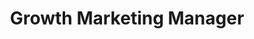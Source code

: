 ---
name : Heather Allen
title : Growth Marketing Manager
headshot : /img/team/heather.jpg
class : marketing
all : true
---